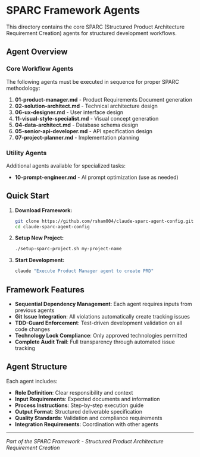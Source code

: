 # SPARC Framework Agents

This directory contains the core SPARC (Structured Product Architecture Requirement Creation) agents for structured development workflows.

## Agent Overview

### Core Workflow Agents
The following agents must be executed in sequence for proper SPARC methodology:

1. **01-product-manager.md** - Product Requirements Document generation
2. **02-solution-architect.md** - Technical architecture design
3. **06-ux-designer.md** - User interface design
4. **11-visual-style-specialist.md** - Visual concept generation
5. **04-data-architect.md** - Database schema design
6. **05-senior-api-developer.md** - API specification design
7. **07-project-planner.md** - Implementation planning

### Utility Agents
Additional agents available for specialized tasks:

- **10-prompt-engineer.md** - AI prompt optimization (use as needed)

## Quick Start

1. **Download Framework:**
   ```bash
   git clone https://github.com/rsham004/claude-sparc-agent-config.git
   cd claude-sparc-agent-config
   ```

2. **Setup New Project:**
   ```bash
   ./setup-sparc-project.sh my-project-name
   ```

3. **Start Development:**
   ```bash
   claude "Execute Product Manager agent to create PRD"
   ```

## Framework Features

- **Sequential Dependency Management**: Each agent requires inputs from previous agents
- **Git Issue Integration**: All violations automatically create tracking issues
- **TDD-Guard Enforcement**: Test-driven development validation on all code changes
- **Technology Lock Compliance**: Only approved technologies permitted
- **Complete Audit Trail**: Full transparency through automated issue tracking

## Agent Structure

Each agent includes:
- **Role Definition**: Clear responsibility and context
- **Input Requirements**: Expected documents and information
- **Process Instructions**: Step-by-step execution guide
- **Output Format**: Structured deliverable specification
- **Quality Standards**: Validation and compliance requirements
- **Integration Requirements**: Coordination with other agents

---

*Part of the SPARC Framework - Structured Product Architecture Requirement Creation*